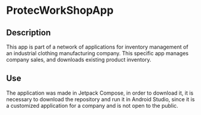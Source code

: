 # ProtecWorkShopApp
## Description 
This app is part of a network of applications for inventory management of an industrial clothing manufacturing company.
This specific app manages company sales, and downloads existing product inventory.

## Use
The application was made in Jetpack Compose, in order to download it, it is necessary to download the repository and run it in Android Studio, since it is a customized application for a company and is not open to the public.

